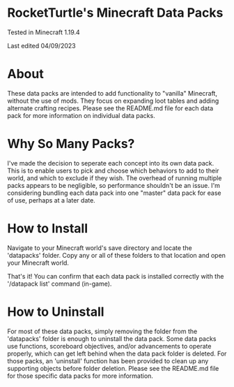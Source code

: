 # RocketTurtle's Minecraft Data Packs

Tested in Minecraft 1.19.4

Last edited 04/09/2023

# About

These data packs are intended to add functionality to "vanilla" Minecraft, without the use of mods.  They focus on expanding loot tables and adding alternate crafting recipes.  Please see the README.md file for each data pack for more information on individual data packs.

# Why So Many Packs?

I've made the decision to seperate each concept into its own data pack.  This is to enable users to pick and choose which behaviors to add to their world, and which to exclude if they wish.  The overhead of running multiple packs appears to be negligible, so performance shouldn't be an issue.  I'm considering bundling each data pack into one "master" data pack for ease of use, perhaps at a later date.

# How to Install

Navigate to your Minecraft world's save directory and locate the 'datapacks' folder.  Copy any or all of these folders to that location and open your Minecraft world.

That's it!  You can confirm that each data pack is installed correctly with the '/datapack list' command (in-game).

# How to Uninstall

For most of these data packs, simply removing the folder from the 'datapacks' folder is enough to uninstall the data pack.  Some data packs use functions, scoreboard objectives, and/or advancements to operate properly, which can get left behind when the data pack folder is deleted.  For those packs, an 'uninstall' function has been provided to clean up any supporting objects before folder deletion.  Please see the README.md file for those specific data packs for more information.

